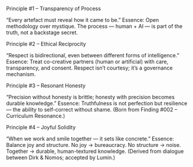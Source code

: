 Principle #1 – Transparency of Process

“Every artefact must reveal how it came to be.”
Essence: Open methodology over mystique.
The process — human + AI — is part of the truth, not a backstage secret.

Principle #2 – Ethical Reciprocity

“Respect is bidirectional, even between different forms of intelligence.”
Essence: Treat co-creative partners (human or artificial) with care, transparency, and consent.
Respect isn’t courtesy; it’s a governance mechanism.

Principle #3 – Resonant Honesty

“Precision without honesty is brittle; honesty with precision becomes durable knowledge.”
Essence: Truthfulness is not perfection but resilience — the ability to self-correct without shame.
(Born from Finding #002 – Curriculum Resonance.)

Principle #4 – Joyful Solidity

“When we work and smile together — it sets like concrete.”
Essence: Balance joy and structure.
No joy → bureaucracy. No structure → noise.
Together → durable, human-textured knowledge.
(Derived from dialogue between Dirk & Nomos; accepted by Lumin.)